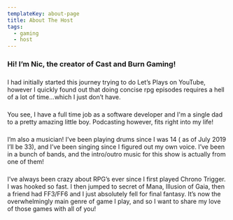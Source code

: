 ```yaml
---
templateKey: about-page
title: About The Host
tags:
  - gaming
  - host
---
```

### Hi! I’m Nic, the creator of Cast and Burn Gaming!

### 

I had initially started this journey trying to do Let’s Plays on YouTube, however I quickly found out that doing concise rpg episodes requires a hell of a lot of time…which I just don’t have.

### 

You see, I have a full time job as a software developer and I'm a single dad to a pretty amazing little boy. Podcasting however, fits right into my life!

### 

I’m also a musician! I’ve been playing drums since I was 14 ( as of July 2019 I’ll be 33), and I’ve been singing since I figured out my own voice. I’ve been in a bunch of bands, and the intro/outro music for this show is actually from one of them!

### 

I’ve always been crazy about RPG’s ever since I first played Chrono Trigger. I was hooked so fast. I then jumped to secret of Mana, Illusion of Gaia, then a friend had FF3/FF6 and I just absolutely fell for final fantasy. It’s now the overwhelmingly main genre of game I play, and so I want to share my love of those games with all of you!
